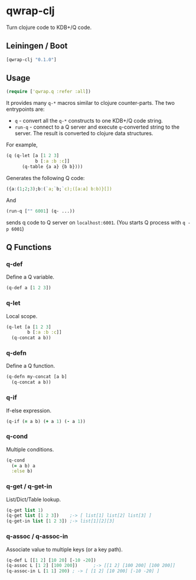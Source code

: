 # qwrap-clj

Turn clojure code to KDB+/Q code.

## Leiningen / Boot

```clojure
[qwrap-clj "0.1.0"]
```

## Usage

```clojure
(require ['qwrap.q :refer :all])
```
It provides many `q-*` macros similar to clojure counter-parts. The two entrypoints are:

* `q` - convert all the `q-*` constructs to one KDB+/Q code string.
* `run-q` - connect to a Q server and execute `q`-converted string to the server. The result is converted to clojure data structures.

For example,

```clojure
(q (q-let [a [1 2 3]
           b [:a :b :c]]
      (q-table {a a} {b b})))
```
Generates the following Q code:

```q
({a:(1;2;3);b:(`a;`b;`c);([a:a] b:b)}[])
```

And 

```clojure
(run-q ["" 6001] (q- ...))
```

sends q code to Q server on `localhost:6001`. (You starts Q process with `q -p 6001`)

## Q Functions

### q-def

Define a Q variable.

```clojure
(q-def a [1 2 3])
```

### q-let

Local scope.

```clojure
(q-let [a [1 2 3]
        b [:a :b :c]]
  (q-concat a b))
```

### q-defn

Define a Q function.

```clojure
(q-defn my-concat [a b]
  (q-concat a b))
```

### q-if

If-else expression.

```clojure
(q-if (= a b) (+ a 1) (- a 1))
```

### q-cond
Multiple conditions.

```clojure
(q-cond
  (= a b) a
  :else b)
```

### q-get / q-get-in

List/Dict/Table lookup.
```clojure
(q-get list 1)
(q-get list [1 2 3])    ;-> [ list[1] list[2] list[3] ]
(q-get-in list [1 2 3]) ;-> list[1][2][3]
```

### q-assoc / q-assoc-in

Associate value to multiple keys (or a key path).

```clojure
(q-def L [[1 2] [10 20] [-10 -20])
(q-assoc L [1 2] [100 200])      ;-> [[1 2] [100 200] [100 200]]
(q-assoc-in L [1 1] 200) ; -> [ [1 2] [10 200] [-10 -20] ]
```

